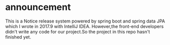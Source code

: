 # announcement

This is a Notice release system powered by spring boot and spring data JPA which I wrote in 2017.9 with IntelliJ IDEA.
However,the front-end developers didn't write any code for our project.So the project in this repo hasn't finished yet.
